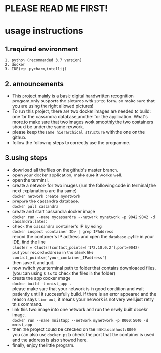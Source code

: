 **PLEASE READ ME FIRST!**
====
usage instructions  
====
## 1.required environment
    1. python (recommended 3.7 version)
    2. docker 
    3. IDE(eg: pycharm,intellij)
## 2. announcements
   * This project mainly is a basic digital handwritten recognition program,only supports the pictures with `28*28` form.
   so make sure that you are using the right allowed pictures!
   * To run this project, there are two docker images are needed to build: one for the cassandra database,another for the application.
   What's more,to make sure that two images work smoothly,the two containers should be under the same network.
   * please keep the `same hierarchical structure` with the one on the github.
   * follow the following steps to correctly use the programme.
## 3.using steps
   * download all the files on the github's master branch.
   * open your docker application, make sure it works well.
   * open the terminal.
   * create a network for two images (run the following code in terminal,the next explanations are tha same)<br>
   `docker network create mynetwork`<br>
   * prepare the cassandra database.<br>
   `docker pull cassandra` 
   * create and start cassandra docker image <br>
   `docker run --name mycassandra --network mynetwork -p 9042:9042 -d cassandra:latest`
   * check the cassandra container's IP by using <br>
   `docker inspect <container ID> | grep IPAddress`<br>
   record the container's IP address and open the `database.py`file in your IDE, find the line<br>
   `cluster = Cluster(contact_points=['172.18.0.2'],port=9042)`<br>
   put your record address in the blank like<br>
   `contact_points=['your_container_IPaddress']`<br>
   then save it and quit.
   * now switch your terminal path to folder that contains downloaded files.(you can using `$ ls` to check the files in the folder)
   * create the app docker image<br>
   `docker build -t mnist_app .` <br>
   please make sure that your network is in good condition and wait patiently until it successfully build.
   if there is an error appeared and the reason says `time out`, it means your network is not very well.just retry this command.
   * link this two image into one network and run the newly built docekr image.<br>
   `docker run --name mnistapp --network mynetwork -p 8000:5000 -d mnist_app`
   * then the project could be checked on the link:`localhost:8000`<br>
   you can also use `docker ps`to check the port that the container is used and the address is also showed here.
   * finally, enjoy the little program.
   
   
    
      

   
   